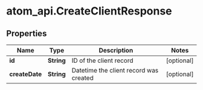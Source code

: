 # atom_api.CreateClientResponse

## Properties
Name | Type | Description | Notes
------------ | ------------- | ------------- | -------------
**id** | **String** | ID of the client record | [optional] 
**createDate** | **String** | Datetime the client record was created | [optional] 



